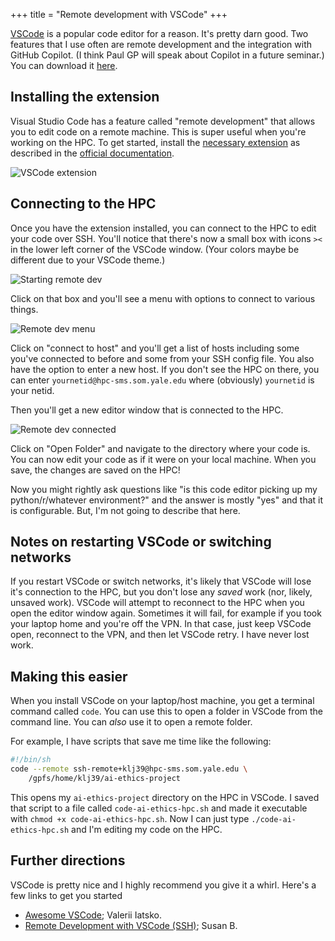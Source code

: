 +++
title = "Remote development with VSCode"
+++

[VSCode](https://code.visualstudio.com) is a popular code editor
for a reason. It's pretty darn good. Two features that I use 
often are remote development and the integration with GitHub
Copilot. (I think Paul GP will speak about Copilot in a future seminar.)
You can download it [here](https://code.visualstudio.com/download).

## Installing the extension

Visual Studio Code has a feature called "remote development" that
allows you to edit code on a remote machine. This is super useful
when you're working on the HPC. To get started, install the
[necessary extension](https://marketplace.visualstudio.com/items?itemName=ms-vscode-remote.vscode-remote-extensionpack) as described in the [official documentation](https://code.visualstudio.com/docs/remote/remote-overview).

![VSCode extension](/img/remote5.png "VSCode extension")

## Connecting to the HPC

Once you have the extension installed, you can connect to the HPC
to edit your code over SSH. You'll notice that there's now a small
box with icons `><` in the lower left corner of the VSCode window.
(Your colors maybe be different due to your VSCode theme.)

![Starting remote dev](/img/remote0.png "Starting remote dev")

Click on that box and you'll see a menu with options to connect
to various things.

![Remote dev menu](/img/remote2.png "Remote dev menu")

Click on "connect to host" and you'll get a list of hosts including
some you've connected to before and some from your SSH config file.
You also have the option to enter a new host. If you don't see the
HPC on there, you can enter `yournetid@hpc-sms.som.yale.edu` where
(obviously) `yournetid` is your netid.

Then you'll get a new editor window that is connected to the HPC.

![Remote dev connected](/img/remote4.png "Remote dev connected")

Click on "Open Folder" and navigate to the directory where your
code is. You can now edit your code as if it were on your local
machine. When you save, the changes are saved on the HPC!

Now you might rightly ask questions like "is this code editor
picking up my python/r/whatever environment?" and the answer is
mostly "yes" and that it is configurable. But, I'm not going to
describe that here.

## Notes on restarting VSCode or switching networks

If you restart VSCode or switch networks, it's likely that VSCode
will lose it's connection to the HPC, but you don't lose any *saved*
work (nor, likely, unsaved work). VSCode will attempt to reconnect
to the HPC when you open the editor window again.  Sometimes it 
will fail, for
example if you took your laptop home and you're off the VPN. In
that case, just keep VSCode open, reconnect to the VPN, and then
let VSCode retry. I have never lost work.

## Making this easier

When you install VSCode on your laptop/host machine, you get a 
terminal command called `code`. You can use this to open a folder
in VSCode from the command line. You can *also* use it to open
a remote folder.

For example, I have scripts that save me time like the following:

```sh
#!/bin/sh
code --remote ssh-remote+klj39@hpc-sms.som.yale.edu \
    /gpfs/home/klj39/ai-ethics-project
```

This opens my `ai-ethics-project` directory on the HPC in VSCode. I saved
that script to a file called `code-ai-ethics-hpc.sh` and made it executable
with `chmod +x code-ai-ethics-hpc.sh`. Now I can just type `./code-ai-ethics-hpc.sh`
and I'm editing my code on the HPC.

## Further directions

VSCode is pretty nice and I highly recommend you give it a whirl.
Here's a few links to get you started

- [Awesome VSCode](https://github.com/viatsko/awesome-vscode); Valerii Iatsko.
- [Remote Development with VSCode (SSH)](https://www.youtube.com/watch?v=miyD4c1dnTU); Susan B.